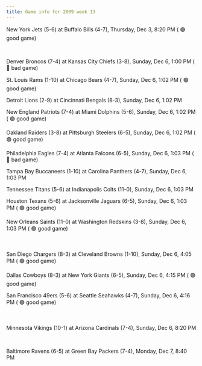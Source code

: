 ```yaml
---
title: Game info for 2009 week 13
---
```

New York Jets (5-6) at Buffalo Bills (4-7), Thursday, Dec 3, 8:20 PM (	:green_circle: good game)


<br/>

Denver Broncos (7-4) at Kansas City Chiefs (3-8), Sunday, Dec 6, 1:00 PM (	:red_circle: bad game)

St. Louis Rams (1-10) at Chicago Bears (4-7), Sunday, Dec 6, 1:02 PM (	:green_circle: good game)

Detroit Lions (2-9) at Cincinnati Bengals (8-3), Sunday, Dec 6, 1:02 PM

New England Patriots (7-4) at Miami Dolphins (5-6), Sunday, Dec 6, 1:02 PM (	:green_circle: good game)

Oakland Raiders (3-8) at Pittsburgh Steelers (6-5), Sunday, Dec 6, 1:02 PM (	:green_circle: good game)

Philadelphia Eagles (7-4) at Atlanta Falcons (6-5), Sunday, Dec 6, 1:03 PM (	:red_circle: bad game)

Tampa Bay Buccaneers (1-10) at Carolina Panthers (4-7), Sunday, Dec 6, 1:03 PM

Tennessee Titans (5-6) at Indianapolis Colts (11-0), Sunday, Dec 6, 1:03 PM

Houston Texans (5-6) at Jacksonville Jaguars (6-5), Sunday, Dec 6, 1:03 PM (	:green_circle: good game)

New Orleans Saints (11-0) at Washington Redskins (3-8), Sunday, Dec 6, 1:03 PM (	:green_circle: good game)


<br/>

San Diego Chargers (8-3) at Cleveland Browns (1-10), Sunday, Dec 6, 4:05 PM (	:green_circle: good game)

Dallas Cowboys (8-3) at New York Giants (6-5), Sunday, Dec 6, 4:15 PM (	:green_circle: good game)

San Francisco 49ers (5-6) at Seattle Seahawks (4-7), Sunday, Dec 6, 4:16 PM (	:green_circle: good game)


<br/>

Minnesota Vikings (10-1) at Arizona Cardinals (7-4), Sunday, Dec 6, 8:20 PM


<br/>

Baltimore Ravens (6-5) at Green Bay Packers (7-4), Monday, Dec 7, 8:40 PM

